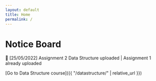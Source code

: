 ```yaml
---
layout: default
title: Home
permalink: /
---
```

# Notice Board

<div class="notice-board">
  <p>📢 [25/05/2022] Assignment 2 Data Structure uploaded | Assignment 1 already uploaded</p>
</div>


[Go to Data Structure course]({{ "/datastructure/" | relative_url }})

